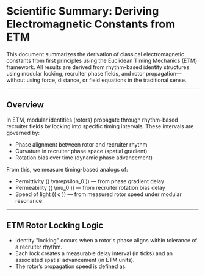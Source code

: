 # Scientific Summary: Deriving Electromagnetic Constants from ETM

This document summarizes the derivation of classical electromagnetic constants from first principles using the Euclidean Timing Mechanics (ETM) framework. All results are derived from rhythm-based identity structures using modular locking, recruiter phase fields, and rotor propagation—without using force, distance, or field equations in the traditional sense.

---

## Overview

In ETM, modular identities (rotors) propagate through rhythm-based recruiter fields by locking into specific timing intervals. These intervals are governed by:

- Phase alignment between rotor and recruiter rhythm
- Curvature in recruiter phase space (spatial gradient)
- Rotation bias over time (dynamic phase advancement)

From this, we measure timing-based analogs of:

- Permittivity (\( \varepsilon_0 \)) — from phase gradient delay
- Permeability (\( \mu_0 \)) — from recruiter rotation bias delay
- Speed of light (\( c \)) — from measured rotor speed under modular resonance

---

## ETM Rotor Locking Logic

- Identity "locking" occurs when a rotor's phase aligns within tolerance of a recruiter rhythm.
- Each lock creates a measurable delay interval (in ticks) and an associated spatial advancement (in ETM units).
- The rotor’s propagation speed is defined as:

